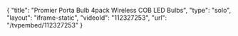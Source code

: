 {
    "title": "Promier Porta Bulb 4pack Wireless COB LED Bulbs",
    "type": "solo",
    "layout": "iframe-static",
    "videoId": "112327253",
    "url": "\/tvpembed\/112327253"
}